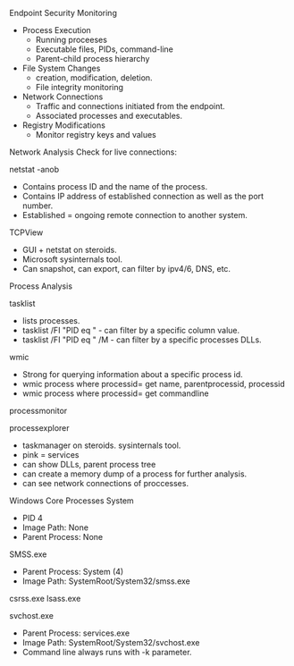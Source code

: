 Endpoint Security Monitoring
- Process Execution
	- Running proceeses
	- Executable files, PIDs, command-line
	- Parent-child process hierarchy
- File System Changes
	- creation, modification, deletion.
	- File integrity monitoring
- Network Connections
	- Traffic and connections initiated from the endpoint.
	- Associated processes and executables.
- Registry Modifications
	- Monitor registry keys and values



Network Analysis
Check for live connections:

netstat -anob
- Contains process ID and the name of the process.
- Contains IP address of established connection as well as the port number.
- Established = ongoing remote connection to another system.

TCPView
- GUI + netstat on steroids.
- Microsoft sysinternals tool.
- Can snapshot, can export, can filter by ipv4/6, DNS, etc.


Process Analysis

tasklist
- lists processes.
- tasklist /FI "PID eq <PID/>" - can filter by a specific column value.
- tasklist /FI "PID eq <PID/>" /M - can filter by a specific processes DLLs.

wmic
- Strong for querying information about a specific process id.
- wmic process where processid=<PID/> get name, parentprocessid, processid
- wmic process where processid=<PID/> get commandline

processmonitor

processexplorer
- taskmanager on steroids. sysinternals tool.
- pink = services
- can show DLLs, parent process tree
- can create a memory dump of a process for further analysis.
- can see network connections of proccesses.

Windows Core Processes
System
- PID 4
- Image Path: None
- Parent Process: None

SMSS.exe
- Parent Process: System (4)
- Image Path: SystemRoot/System32/smss.exe

csrss.exe
lsass.exe

svchost.exe
- Parent Process: services.exe
- Image Path: SystemRoot/System32/svchost.exe
- Command line always runs with -k parameter.